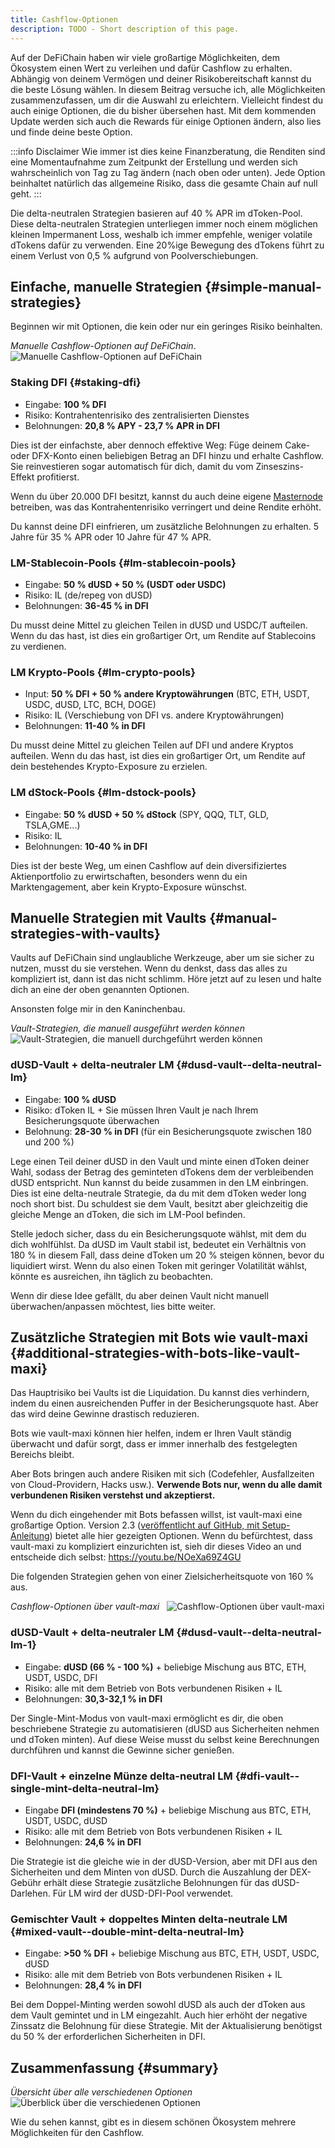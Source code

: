 ```yaml
---
title: Cashflow-Optionen
description: TODO - Short description of this page.
---
```


Auf der DeFiChain haben wir viele großartige Möglichkeiten, dem Ökosystem einen Wert zu verleihen und dafür Cashflow zu erhalten. Abhängig von deinem Vermögen und deiner Risikobereitschaft kannst du die beste Lösung wählen. In diesem Beitrag versuche ich, alle Möglichkeiten zusammenzufassen, um dir die Auswahl zu erleichtern. Vielleicht findest du auch einige Optionen, die du bisher übersehen hast. Mit dem kommenden Update werden sich auch die Rewards für einige Optionen ändern, also lies und finde deine beste Option.

:::info Disclaimer
Wie immer ist dies keine Finanzberatung, die Renditen sind eine Momentaufnahme zum Zeitpunkt der Erstellung und werden sich wahrscheinlich von Tag zu Tag ändern (nach oben oder unten). Jede Option beinhaltet natürlich das allgemeine Risiko, dass die gesamte Chain auf null geht.
:::

Die delta-neutralen Strategien basieren auf 40 % APR im dToken-Pool. Diese delta-neutralen Strategien unterliegen immer noch einem möglichen kleinen Impermanent Loss, weshalb ich immer empfehle, weniger volatile dTokens dafür zu verwenden. Eine 20%ige Bewegung des dTokens führt zu einem Verlust von 0,5 % aufgrund von Poolverschiebungen.

## Einfache, manuelle Strategien {#simple-manual-strategies}

Beginnen wir mit Optionen, die kein oder nur ein geringes Risiko beinhalten.

_Manuelle Cashflow-Optionen auf DeFiChain_.  
![Manuelle Cashflow-Optionen auf DeFiChain](./media/cashflow_options_DE_01.png)

### Staking DFI {#staking-dfi}

- Eingabe: **100 % DFI**
- Risiko: Kontrahentenrisiko des zentralisierten Dienstes
- Belohnungen: **20,8 % APY - 23,7 % APR in DFI**

Dies ist der einfachste, aber dennoch effektive Weg: Füge deinem Cake- oder DFX-Konto einen beliebigen Betrag an DFI hinzu und erhalte Cashflow. Sie reinvestieren sogar automatisch für dich, damit du vom Zinseszins-Effekt profitierst.

Wenn du über 20.000 DFI besitzt, kannst du auch deine eigene [Masternode](./Masternode.md) betreiben, was das Kontrahentenrisiko verringert und deine Rendite erhöht.

Du kannst deine DFI einfrieren, um zusätzliche Belohnungen zu erhalten. 5 Jahre für 35 % APR oder 10 Jahre für 47 % APR.

### LM-Stablecoin-Pools {#lm-stablecoin-pools}

- Eingabe: **50 % dUSD + 50 % (USDT oder USDC)**
- Risiko: IL (de/repeg von dUSD)
- Belohnungen: **36-45 % in DFI**

Du musst deine Mittel zu gleichen Teilen in dUSD und USDC/T aufteilen. Wenn du das hast, ist dies ein großartiger Ort, um Rendite auf Stablecoins zu verdienen.

### LM Krypto-Pools {#lm-crypto-pools}

- Input: **50 % DFI + 50 % andere Kryptowährungen** (BTC, ETH, USDT, USDC, dUSD, LTC, BCH, DOGE)
- Risiko: IL (Verschiebung von DFI vs. andere Kryptowährungen)
- Belohnungen: **11-40 % in DFI**

Du musst deine Mittel zu gleichen Teilen auf DFI und andere Kryptos aufteilen. Wenn du das hast, ist dies ein großartiger Ort, um Rendite auf dein bestehendes Krypto-Exposure zu erzielen.

### LM dStock-Pools {#lm-dstock-pools}

- Eingabe: **50 % dUSD + 50 % dStock** (SPY, QQQ, TLT, GLD, TSLA,GME...)
- Risiko: IL
- Belohnungen: **10-40 % in DFI**

Dies ist der beste Weg, um einen Cashflow auf dein diversifiziertes Aktienportfolio zu erwirtschaften, besonders wenn du ein Marktengagement, aber kein Krypto-Exposure wünschst.

## Manuelle Strategien mit Vaults {#manual-strategies-with-vaults}

Vaults auf DeFiChain sind unglaubliche Werkzeuge, aber um sie sicher zu nutzen, musst du sie verstehen. Wenn du denkst, dass das alles zu kompliziert ist, dann ist das nicht schlimm. Höre jetzt auf zu lesen und halte dich an eine der oben genannten Optionen.

Ansonsten folge mir in den Kaninchenbau.

_Vault-Strategien, die manuell ausgeführt werden können_  
![Vault-Strategien, die manuell durchgeführt werden können](./media/cashflow_options_DE_02.png)

### dUSD-Vault + delta-neutraler LM {#dusd-vault--delta-neutral-lm}

- Eingabe: **100 % dUSD**
- Risiko: dToken IL + Sie müssen Ihren Vault je nach Ihrem Besicherungsquote überwachen
- Belohnung: **28-30 % in DFI** (für ein Besicherungsquote zwischen 180 und 200 %)

Lege einen Teil deiner dUSD in den Vault und minte einen dToken deiner Wahl, sodass der Betrag des geminteten dTokens dem der verbleibenden dUSD entspricht. Nun kannst du beide zusammen in den LM einbringen. Dies ist eine delta-neutrale Strategie, da du mit dem dToken weder long noch short bist. Du schuldest sie dem Vault, besitzt aber gleichzeitig die gleiche Menge an dToken, die sich im LM-Pool befinden.

Stelle jedoch sicher, dass du ein Besicherungsquote wählst, mit dem du dich wohlfühlst. Da dUSD im Vault stabil ist, bedeutet ein Verhältnis von 180 % in diesem Fall, dass deine dToken um 20 % steigen können, bevor du liquidiert wirst. Wenn du also einen Token mit geringer Volatilität wählst, könnte es ausreichen, ihn täglich zu beobachten.

Wenn dir diese Idee gefällt, du aber deinen Vault nicht manuell überwachen/anpassen möchtest, lies bitte weiter.

## Zusätzliche Strategien mit Bots wie vault-maxi {#additional-strategies-with-bots-like-vault-maxi}

Das Hauptrisiko bei Vaults ist die Liquidation. Du kannst dies verhindern, indem du einen ausreichenden Puffer in der Besicherungsquote hast. Aber das wird deine Gewinne drastisch reduzieren.

Bots wie vault-maxi können hier helfen, indem er Ihren Vault ständig überwacht und dafür sorgt, dass er immer innerhalb des festgelegten Bereichs bleibt.

Aber Bots bringen auch andere Risiken mit sich (Codefehler, Ausfallzeiten von Cloud-Providern, Hacks usw.). **Verwende Bots nur, wenn du alle damit verbundenen Risiken verstehst und akzeptierst.**

Wenn du dich eingehender mit Bots befassen willst, ist vault-maxi eine großartige Option. Version 2.3 ([veröffentlicht auf GitHub, mit Setup-Anleitung](https://github.com/kuegi/defichain_maxi/releases/tag/v2.3)) bietet alle hier gezeigten Optionen. Wenn du befürchtest, dass vault-maxi zu kompliziert einzurichten ist, sieh dir dieses Video an und entscheide dich selbst: https://youtu.be/NOeXa69Z4GU

Die folgenden Strategien gehen von einer Zielsicherheitsquote von 160 % aus.

_Cashflow-Optionen über vault-maxi_  
![Cashflow-Optionen über vault-maxi](./media/cashflow_options_DE_03.png)

### dUSD-Vault + delta-neutraler LM {#dusd-vault--delta-neutral-lm-1}

- Eingabe: **dUSD (66 % - 100 %)** + beliebige Mischung aus BTC, ETH, USDT, USDC, DFI
- Risiko: alle mit dem Betrieb von Bots verbundenen Risiken + IL
- Belohnungen: **30,3-32,1 % in DFI**

Der Single-Mint-Modus von vault-maxi ermöglicht es dir, die oben beschriebene Strategie zu automatisieren (dUSD aus Sicherheiten nehmen und dToken minten). Auf diese Weise musst du selbst keine Berechnungen durchführen und kannst die Gewinne sicher genießen.

### DFI-Vault + einzelne Münze delta-neutral LM {#dfi-vault--single-mint-delta-neutral-lm}

- Eingabe **DFI (mindestens 70 %)** + beliebige Mischung aus BTC, ETH, USDT, USDC, dUSD
- Risiko: alle mit dem Betrieb von Bots verbundenen Risiken + IL
- Belohnungen: **24,6 % in DFI**

Die Strategie ist die gleiche wie in der dUSD-Version, aber mit DFI aus den Sicherheiten und dem Minten von dUSD. Durch die Auszahlung der DEX-Gebühr erhält diese Strategie zusätzliche Belohnungen für das dUSD-Darlehen. Für LM wird der dUSD-DFI-Pool verwendet.

### Gemischter Vault + doppeltes Minten delta-neutrale LM {#mixed-vault--double-mint-delta-neutral-lm}

- Eingabe: **>50 % DFI** + beliebige Mischung aus BTC, ETH, USDT, USDC, dUSD
- Risiko: alle mit dem Betrieb von Bots verbundenen Risiken + IL
- Belohnungen: **28,4 % in DFI**

Bei dem Doppel-Minting werden sowohl dUSD als auch der dToken aus dem Vault gemintet und in LM eingezahlt. Auch hier erhöht der negative Zinssatz die Belohnung für diese Strategie. Mit der Aktualisierung benötigst du 50 % der erforderlichen Sicherheiten in DFI.

## Zusammenfassung {#summary}

_Übersicht über alle verschiedenen Optionen_  
![Überblick über die verschiedenen Optionen](./media/cashflow_options_DE_04.png)

Wie du sehen kannst, gibt es in diesem schönen Ökosystem mehrere Möglichkeiten für den Cashflow.
